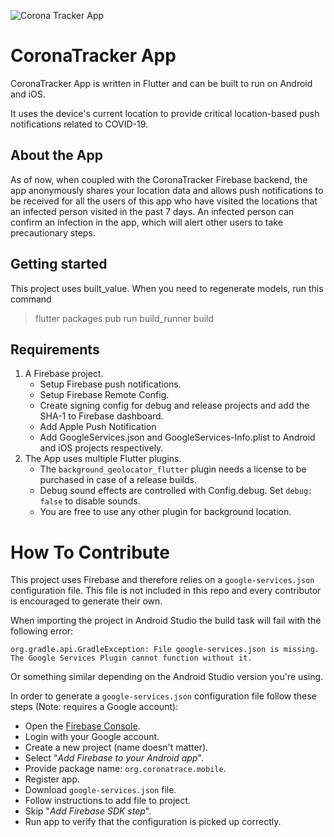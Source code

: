 ![Corona Tracker App](CoronaTrackerAppHeader.png)

# CoronaTracker App

CoronaTracker App is written in Flutter and can be built to run on Android and iOS. 

It uses the device's current location to provide critical location-based push notifications related to COVID-19.


## About the App

As of now, when coupled with the CoronaTracker Firebase backend, the app anonymously shares your location data and allows push notifications to be received for all the users of this app who have visited the locations that an infected person visited in the past 7 days. An infected person can confirm an infection in the app, which will alert other users to take precautionary steps.

## Getting started

This project uses built_value. When you need to regenerate models, run this command

> flutter packages pub run build_runner build

## Requirements

1. A Firebase project.
    * Setup Firebase push notifications.
    * Setup Firebase Remote Config.
    * Create signing config for debug and release projects and add the SHA-1 to Firebase dashboard.
    * Add Apple Push Notification
    * Add GoogleServices.json and GoogleServices-Info.plist to Android and iOS projects respectively.
2. The App uses multiple Flutter plugins.
    * The `background_geolocator_flutter` plugin needs a license to be purchased in case of a release builds.
    * Debug sound effects are controlled with Config.debug. Set `debug: false` to disable sounds.
    * You are free to use any other plugin for background location.

# How To Contribute
This project uses Firebase and therefore relies on a `google-services.json` configuration file. This file is not included in this repo and every contributor is encouraged to generate their own.

When importing the project in Android Studio the build task will fail with the following error:

`org.gradle.api.GradleException: File google-services.json is missing. The Google Services Plugin cannot function without it.`

Or something similar depending on the Android Studio version you're using.

In order to generate a `google-services.json` configuration file follow these steps (Note: requires a Google account):

- Open the [Firebase Console](https://console.firebase.google.com/).
- Login with your Google account.
- Create a new project (name doesn't matter).
- Select "_Add Firebase to your Android app_".
- Provide package name:  `org.coronatrace.mobile`.
- Register app.
- Download `google-services.json` file.
- Follow instructions to add file to project.
- Skip "_Add Firebase SDK step_".
- Run app to verify that the configuration is picked up correctly.
